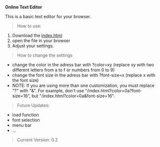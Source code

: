 **Online Text Editor**

This is a basic text editor for your browser.

> How to use:
1. Download the [index.html](/index.html)
2. open the file in your browser
3. Adjust your settings.

> How to change the settings
- change the color in the adress bar with ?color=xy (replace xy with two different letters from a to f or numbers from 0 to 9)
- change the font size in the adress bar with ?font-size=x (replace x with the font size)
- NOTE: If you are using more than one customization, you must replace "?" with "&". For example, don't use "/index.html?color=0a?font-size=16", but "/index.html?color=0a&font-size=16".

> Future Updates:
- load function
- font selection
- menu bar
- ...

> Current Version: 0.2
